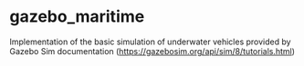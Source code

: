 # gazebo_maritime
Implementation of the basic simulation of underwater vehicles provided by Gazebo Sim documentation (https://gazebosim.org/api/sim/8/tutorials.html)
